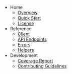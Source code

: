 <!-- markdownlint-disable -->
* Home
    * [Overview](index.md)
    * [Quick Start](quick_start.md)
    * [License](license.md)
* Reference
    * [Client](reference/client.md)
    * [API Endpoints](reference/api_endpoints.md)
    * [Errors](reference/errors.md)
    * [Helpers](reference/helpers.md)
* Development
    * [Coverage Report](coverage.md)
    * [Contributing Guidelines](contributing/contributing.md)
